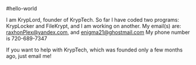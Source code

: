 #hello-world

I am KrypLord, founder of KrypTech. So far I have coded two programs: KrypLocker and FileKrypt, and I am working on another.
My email(s) are: raxhonPlex@yandex.com, and enigma21@ghostmail.com
My phone number is 720-689-7347

If you want to help with KrypTech, which was founded only a few months ago, just email me!

